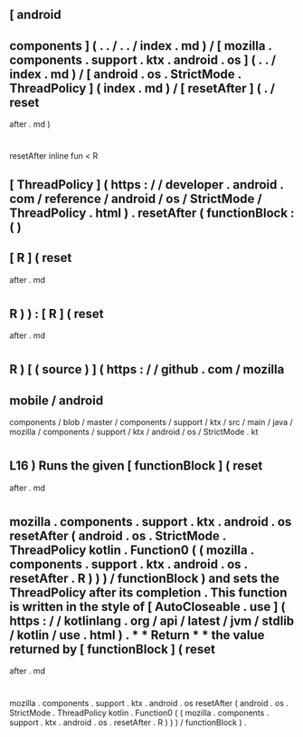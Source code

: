 [
android
-
components
]
(
.
.
/
.
.
/
index
.
md
)
/
[
mozilla
.
components
.
support
.
ktx
.
android
.
os
]
(
.
.
/
index
.
md
)
/
[
android
.
os
.
StrictMode
.
ThreadPolicy
]
(
index
.
md
)
/
[
resetAfter
]
(
.
/
reset
-
after
.
md
)
#
resetAfter
inline
fun
<
R
>
[
ThreadPolicy
]
(
https
:
/
/
developer
.
android
.
com
/
reference
/
android
/
os
/
StrictMode
/
ThreadPolicy
.
html
)
.
resetAfter
(
functionBlock
:
(
)
-
>
[
R
]
(
reset
-
after
.
md
#
R
)
)
:
[
R
]
(
reset
-
after
.
md
#
R
)
[
(
source
)
]
(
https
:
/
/
github
.
com
/
mozilla
-
mobile
/
android
-
components
/
blob
/
master
/
components
/
support
/
ktx
/
src
/
main
/
java
/
mozilla
/
components
/
support
/
ktx
/
android
/
os
/
StrictMode
.
kt
#
L16
)
Runs
the
given
[
functionBlock
]
(
reset
-
after
.
md
#
mozilla
.
components
.
support
.
ktx
.
android
.
os
resetAfter
(
android
.
os
.
StrictMode
.
ThreadPolicy
kotlin
.
Function0
(
(
mozilla
.
components
.
support
.
ktx
.
android
.
os
.
resetAfter
.
R
)
)
)
/
functionBlock
)
and
sets
the
ThreadPolicy
after
its
completion
.
This
function
is
written
in
the
style
of
[
AutoCloseable
.
use
]
(
https
:
/
/
kotlinlang
.
org
/
api
/
latest
/
jvm
/
stdlib
/
kotlin
/
use
.
html
)
.
*
*
Return
*
*
the
value
returned
by
[
functionBlock
]
(
reset
-
after
.
md
#
mozilla
.
components
.
support
.
ktx
.
android
.
os
resetAfter
(
android
.
os
.
StrictMode
.
ThreadPolicy
kotlin
.
Function0
(
(
mozilla
.
components
.
support
.
ktx
.
android
.
os
.
resetAfter
.
R
)
)
)
/
functionBlock
)
.
